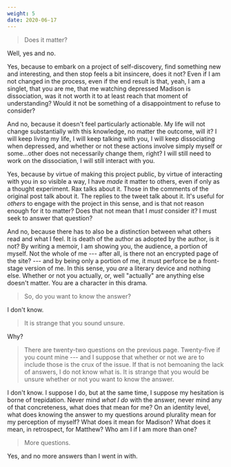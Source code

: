 ```yaml
---
weight: 5
date: 2020-06-17
---
```


> Does it matter?

Well, yes and no.

Yes, because to embark on a project of self-discovery, find something new and interesting, and then stop feels a bit insincere, does it not? Even if I am not changed in the process, even if the end result is that, yeah, I am a singlet, that you are me, that me watching depressed Madison is dissociation, was it not worth it to at least reach that moment of understanding? Would it not be something of a disappointment to refuse to consider?

And no, because it doesn't feel particularly actionable. My life will not change substantially with this knowledge, no matter the outcome, will it? I will keep living my life, I will keep talking with you, I will keep dissociating when depressed, and whether or not these actions involve simply myself or some...other does not necessarily change them, right? I will still need to work on the dissociation, I will still interact with you.

Yes, because by virtue of making this project public, by virtue of interacting with you in so visible a way, I have *made* it matter to others, even if only as a thought experiment. Rax talks about it. Those in the comments of the original post talk about it. The replies to the tweet talk about it. It's useful for *others* to engage with the project in this sense, and is that not reason enough for it to matter? Does that not mean that I *must* consider it? I must seek to answer that question?

And no, because there has to also be a distinction between what others read and what I feel. It is death of the author as adopted by the author, is it not? By writing a memoir, I am showing you, the audience, a portion of myself. Not the whole of me --- after all, is there not an encrypted page of the site? --- and by being only a portion of me, it must perforce be a front-stage version of me. In this sense, you *are* a literary device and nothing else. Whether or not you actually, or, well "actually" are anything else doesn't matter. You are a character in this drama.

> So, do you want to know the answer?

I don't know.

> It is strange that you sound unsure.

Why?

> There are twenty-two questions on the previous page. Twenty-five if you count mine --- and I suppose that whether or not we are to include those is the crux of the issue. If that is not bemoaning the lack of answers, I do not know what is. It is strange that you would be unsure whether or not you want to know the answer.

I don't know. I suppose I do, but at the same time, I suppose my hesitation is borne of trepidation. Never mind *what I do* with the answer, never mind any of that concreteness, what does that mean for me? On an identity level, what does knowing the answer to my questions around plurality mean for my perception of myself? What does it mean for Madison? What does it mean, in retrospect, for Matthew? Who am I if I am more than one?

> More questions.

Yes, and no more answers than I went in with.

